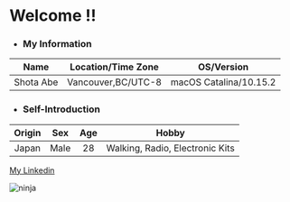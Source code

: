 # Welcome !!

- ### My Information
| **Name** | **Location/Time Zone** | **OS/Version** |
|:----------:|:----------:|:----------:|
| Shota Abe | Vancouver,BC/UTC-8 | macOS Catalina/10.15.2 |

- ### Self-Introduction
| **Origin** | **Sex** | **Age** | **Hobby** |
|:----------:|:----------:|:----------:|:----------:|
| Japan | Male | 28 | Walking, Radio, Electronic Kits |


[My Linkedin](https://www.linkedin.com/in/shota-a-0a928b190)

![ninja](https://raw.githack.com/sabe-lab/sabe-lab.github.io/sabe-new-branch/pages/vi/profiles/images/ninja.jpg)
